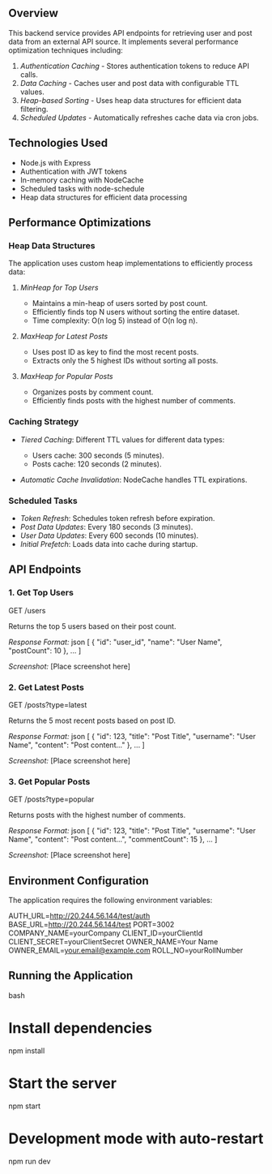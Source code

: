 ## Overview

This backend service provides API endpoints for retrieving user and post data from an external API source. It implements several performance optimization techniques including:

1. *Authentication Caching* - Stores authentication tokens to reduce API calls.
2. *Data Caching* - Caches user and post data with configurable TTL values.
3. *Heap-based Sorting* - Uses heap data structures for efficient data filtering.
4. *Scheduled Updates* - Automatically refreshes cache data via cron jobs.

## Technologies Used

- Node.js with Express
- Authentication with JWT tokens
- In-memory caching with NodeCache
- Scheduled tasks with node-schedule
- Heap data structures for efficient data processing

## Performance Optimizations

### Heap Data Structures

The application uses custom heap implementations to efficiently process data:

1. *MinHeap for Top Users*
   - Maintains a min-heap of users sorted by post count.
   - Efficiently finds top N users without sorting the entire dataset.
   - Time complexity: O(n log 5) instead of O(n log n).

2. *MaxHeap for Latest Posts*
   - Uses post ID as key to find the most recent posts.
   - Extracts only the 5 highest IDs without sorting all posts.

3. *MaxHeap for Popular Posts*
   - Organizes posts by comment count.
   - Efficiently finds posts with the highest number of comments.

### Caching Strategy

- *Tiered Caching*: Different TTL values for different data types:
  - Users cache: 300 seconds (5 minutes).
  - Posts cache: 120 seconds (2 minutes).
  
- *Automatic Cache Invalidation*: NodeCache handles TTL expirations.

### Scheduled Tasks

- *Token Refresh*: Schedules token refresh before expiration.
- *Post Data Updates*: Every 180 seconds (3 minutes).
- *User Data Updates*: Every 600 seconds (10 minutes).
- *Initial Prefetch*: Loads data into cache during startup.

## API Endpoints

### 1. Get Top Users


GET /users


Returns the top 5 users based on their post count.

*Response Format:*
json
[
  {
    "id": "user_id",
    "name": "User Name",
    "postCount": 10
  },
  ...
]


*Screenshot:*
[Place screenshot here]

### 2. Get Latest Posts


GET /posts?type=latest


Returns the 5 most recent posts based on post ID.

*Response Format:*
json
[
  {
    "id": 123,
    "title": "Post Title",
    "username": "User Name",
    "content": "Post content..."
  },
  ...
]


*Screenshot:*
[Place screenshot here]

### 3. Get Popular Posts


GET /posts?type=popular


Returns posts with the highest number of comments.

*Response Format:*
json
[
  {
    "id": 123,
    "title": "Post Title",
    "username": "User Name",
    "content": "Post content...",
    "commentCount": 15
  },
  ...
]


*Screenshot:*
[Place screenshot here]

## Environment Configuration

The application requires the following environment variables:


AUTH_URL=http://20.244.56.144/test/auth
BASE_URL=http://20.244.56.144/test
PORT=3002
COMPANY_NAME=yourCompany
CLIENT_ID=yourClientId
CLIENT_SECRET=yourClientSecret
OWNER_NAME=Your Name
OWNER_EMAIL=your.email@example.com
ROLL_NO=yourRollNumber


## Running the Application

bash
# Install dependencies
npm install

# Start the server
npm start

# Development mode with auto-restart
npm run dev
